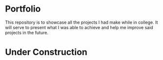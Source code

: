 # Portfolio
This repository is to showcase all the projects I had make while in college. It will serve to present what I was able to achieve and help me improve said projects in the future.

<h1> Under Construction</h1>

